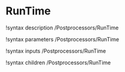<!-- MOOSE Documentation Stub: Remove this when content is added. -->

# RunTime
!syntax description /Postprocessors/RunTime

!syntax parameters /Postprocessors/RunTime

!syntax inputs /Postprocessors/RunTime

!syntax children /Postprocessors/RunTime
